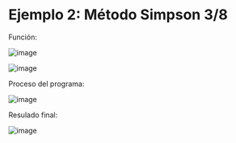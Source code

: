 # Ejemplo 2: Método Simpson 3/8

Función:

![image](https://github.com/22030130/Numerical-Methods-/assets/147437999/f8191788-70a7-47b8-b68e-02938a29b1bb)

![image](https://github.com/22030130/Numerical-Methods-/assets/147437999/9bafe032-c934-4f0c-a7ed-e65e19a8eacb)

Proceso del programa:

![image](https://github.com/22030130/Numerical-Methods-/assets/147437999/0914dad6-2846-4227-bc50-d50ecf6c2e53)

Resulado final:

![image](https://github.com/22030130/Numerical-Methods-/assets/147437999/8a87ac78-d324-41df-804f-8bb3430d3d69)



